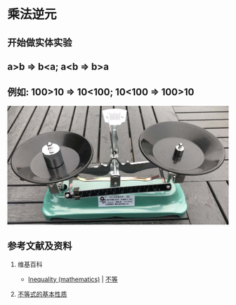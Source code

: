 # 乘法逆元

## 开始做实体实验

## a>b => b<a; a<b => b>a 
## 例如: 100>10 => 10<100; 10<100 => 100>10

![](/images/极大和极小/不等式的基本性质和移项变号法则/乘法逆元/1a1.jpg)

## 参考文献及资料

1. 维基百科
	- [Inequality (mathematics)](https://en.wikipedia.org/wiki/Inequality_(mathematics)) | [不等](https://zh.wikipedia.org/wiki/不等) 

2. [不等式的基本性质](https://baike.baidu.com/item/%E4%B8%8D%E7%AD%89%E5%BC%8F%E7%9A%84%E5%9F%BA%E6%9C%AC%E6%80%A7%E8%B4%A8/7969725)  


